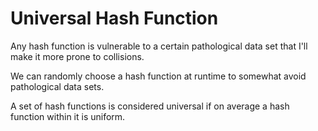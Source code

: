 # Universal Hash Function

Any hash function is vulnerable to a certain pathological data set that I'll make it more prone to collisions.

We can randomly choose a hash function at runtime to somewhat avoid pathological data sets.

A set of hash functions is considered universal if on average a hash function within it is uniform.
